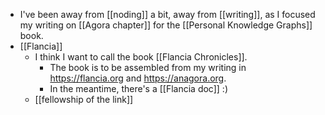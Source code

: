 - I've been away from [[noding]] a bit, away from [[writing]], as I focused my writing on [[Agora chapter]] for the [[Personal Knowledge Graphs]] book.
- [[Flancia]]
  - I think I want to call the book [[Flancia Chronicles]].
    - The book is to be assembled from my writing in https://flancia.org and https://anagora.org.
    - In the meantime, there's a [[Flancia doc]] :)
  - [[fellowship of the link]]
